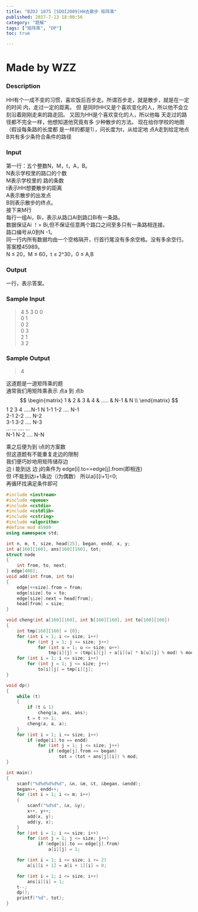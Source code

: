 ```yaml
---
title: "BZOJ 1875 [SDOI2009]HH去散步 矩阵乘"
published: 2017-7-13 18:00:56
category: "题解"
tags: ["矩阵乘", "DP"]
toc: true

---
```


# Made by WZZ 
### Description

HH有个一成不变的习惯，喜欢饭后百步走。所谓百步走，就是散步，就是在一定的时间 内，走过一定的距离。 但
是同时HH又是个喜欢变化的人，所以他不会立刻沿着刚刚走来的路走回。 又因为HH是个喜欢变化的人，所以他每
天走过的路径都不完全一样，他想知道他究竟有多 少种散步的方法。 现在给你学校的地图（假设每条路的长度都
是一样的都是1），问长度为t，从给定地 点A走到给定地点B共有多少条符合条件的路径
<!--more-->
### Input

第一行：五个整数N，M，t，A，B。  
N表示学校里的路口的个数  
M表示学校里的 路的条数  
t表示HH想要散步的距离  
A表示散步的出发点  
B则表示散步的终点。  
接下来M行  
每行一组Ai，Bi，表示从路口Ai到路口Bi有一条路。  
数据保证Ai ！= Bi,但不保证任意两个路口之间至多只有一条路相连接。   
路口编号从0到N -1。   
同一行内所有数据均由一个空格隔开，行首行尾没有多余空格。没有多余空行。   
答案模45989。  
N ≤ 20，M ≤ 60，t ≤ 2^30，0 ≤ A,B  
### Output
一行，表示答案。
### Sample Input
>4 5 3 0 0  
0 1  
0 2  
0 3  
2 1  
3 2  
### Sample Output
>4  

这道题是一道矩阵乘的题  
通常我们用矩阵乘表示 点a 到 点b  
$$
    \begin{matrix}
    1 & 2 & 3 & 4 & ..... & N-1 & N \\
    \end{matrix}
$$
1 2 3 4 .....N-1 N
1-1 1-2 .... N-1  
2-1 2-2 .... N-2  
3-1 3-2 .... N-3  
... ... .... ...  
N-1 N-2 .... N-N  

乘之后便为到 i点的方案数   
但这道题有不能重复走边的限制  
我们便巧妙地用矩阵储存边  
边 i 能到达 边 j的条件为 edge[i].to==edge[j].from(即相连)  
但 i不能到达i+1条边（i为偶数） 所以a[i][i+1]=0;  
再循环找满足条件即可  
```c++
#include <iostream>
#include <queue>
#include <cstdio>
#include <cstdlib>
#include <cstring>
#include <algorithm>
#define mod 45989
using namespace std;

int n, m, t, size, head[25], began, endd, x, y;
int a[160][160], ans[160][160], tot;
struct node
{
    int from, to, next;
} edge[400];
void add(int from, int to)
{
    edge[++size].from = from;
    edge[size].to = to;
    edge[size].next = head[from];
    head[from] = size;
}

void cheng(int a[160][160], int b[160][160], int to[160][160])
{
    int tmp[160][160] = {0};
    for (int i = 1; i <= size; i++)
        for (int j = 1; j <= size; j++)
            for (int u = 1; u <= size; u++)
                tmp[i][j] = (tmp[i][j] + a[i][u] * b[u][j] % mod) % mod;
    for (int i = 1; i <= size; i++)
        for (int j = 1; j <= size; j++)
            to[i][j] = tmp[i][j];
}

void dp()
{
    while (t)
    {
        if (t & 1)
            cheng(a, ans, ans);
        t = t >> 1;
        cheng(a, a, a);
    }
    for (int i = 1; i <= size; i++)
        if (edge[i].to == endd)
            for (int j = 1; j <= size; j++)
                if (edge[j].from == began)
                    tot = (tot + ans[j][i]) % mod;
}

int main()
{
    scanf("%d%d%d%d%d", &n, &m, &t, &began, &endd);
    began++, endd++;
    for (int i = 1; i <= m; i++)
    {
        scanf("%d%d", &x, &y);
        x++, y++;
        add(x, y);
        add(y, x);
    }
    for (int i = 1; i <= size; i++)
        for (int j = 1; j <= size; j++)
            if (edge[i].to == edge[j].from)
                a[i][j] = 1;

    for (int i = 1; i <= size; i += 2)
        a[i][i + 1] = a[i + 1][i] = 0;

    for (int i = 1; i <= size; i++)
        ans[i][i] = 1;
    t--;
    dp();
    printf("%d", tot);
}
```
